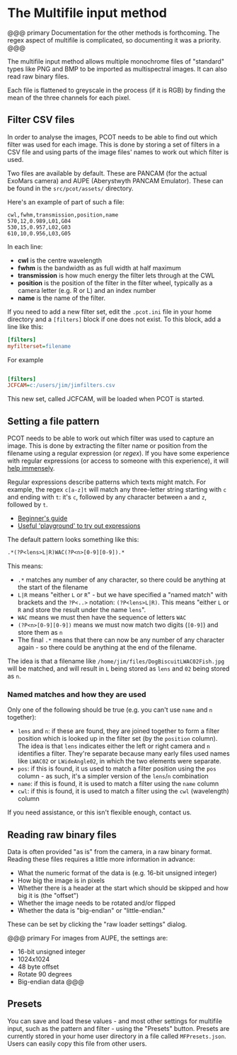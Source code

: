 # The Multifile input method

@@@ primary
Documentation for the other methods is forthcoming.
The regex aspect of multifile is complicated, so documenting it was 
a priority.
@@@

The multifile input method allows multiple monochrome files of "standard"
types like PNG and BMP to be imported as multispectral images. It can
also read raw binary files.

Each file is flattened to greyscale in the process (if it is RGB) by finding
the mean of the three channels for each pixel.


## Filter CSV files

In order to analyse the images,
PCOT needs to be able to find out which filter was used for each image. This
is done by storing a set of filters in a CSV file and using parts of the image
files' names to work out which filter is used.

Two files are available by default. These are PANCAM (for the actual
ExoMars camera) and AUPE (Aberystwyth PANCAM Emulator). These can be
found in the `src/pcot/assets/` directory.

Here's an example of part of such a file:
```csv
cwl,fwhm,transmission,position,name
570,12,0.989,L01,G04
530,15,0.957,L02,G03
610,10,0.956,L03,G05
```
In each line:

* **cwl** is the centre wavelength
* **fwhm** is the bandwidth as as full width at half maximum
* **transmission** is how much energy the filter lets through at the CWL
* **position** is the position of the filter in the filter wheel, typically as a camera letter
(e.g. R or L) and an index number
* **name** is the name of the filter.

If you need to add a new filter set, edit the `.pcot.ini` file in your 
home directory and a `[filters]` block if one does not exist. To this block,
add a line like this:
```ini
[filters]
myfilterset=filename
```
For example
```ini

[filters]
JCFCAM=c:/users/jim/jimfilters.csv
```
This new set, called JCFCAM, will be loaded when PCOT is started.

## Setting a file pattern

PCOT needs to be able to work out which filter was used to capture an
image. This is done by extracting the filter name or position from the
filename using a regular expression (or *regex*).
If you have some experience with regular expressions (or access to someone
with this experience), it will [help immensely](https://xkcd.com/208/).

Regular expressions describe patterns which texts might match. For example,
the regex `c[a-z]t` will match any three-letter string starting with `c` and
ending with `t`: it's `c`, followed by any character between `a` and `z`, 
followed by `t`.

* [Beginner's guide](https://www.regular-expressions.info/index.html)
* [Useful 'playground' to try out expressions](https://regex101.com/)

The default pattern looks something like this:
```txt
.*(?P<lens>L|R)WAC(?P<n>[0-9][0-9]).*
```

This means:

* `.*` matches any number of any character, so there could be anything
at the start of the filename
* `L|R` means "either `L` or `R`" - but we have specified a "named match"
with brackets and the `?P<..>` notation: `(?P<lens>L|R)`. This means 
"either `L` or `R` and store the result under the name `lens`".
* `WAC` means we must then have the sequence of letters `WAC`
* `(?P<n>[0-9][0-9])` means we must now match two digits (`[0-9]`) and
store them as `n`
* The final `.*` means that there can now be any number of any character again -
so there could be anything at the end of the filename.

The idea is that a filename like `/home/jim/files/DogBiscuitLWAC02Fish.jpg`
will be matched, and will result in `L` being stored as `lens` and 
`02` being stored as `n`.

### Named matches and how they are used

Only one of the following should be true (e.g. you can't use
`name` and `n` together):

* `lens` and `n`: if these are found, they are joined together
to form a filter position which is looked up in the filter set (by
the `position` column).
The idea is that `lens` indicates either the left or right camera
and `n` identifies a filter. They're separate because many early
files used names like `LWAC02` or `LWideAngle02`, in which the
two elements were separate.
* `pos`: if this is found, it us used to match a filter position using the
`pos` column - as such, it's a simpler version of the `lens`/`n` combination
* `name`: if this is found, it is used to match a filter using the `name`
column
* `cwl`: if this is found, it is used to match a filter using the `cwl`
(wavelength) column


If you need assistance, or this isn't flexible enough, contact us.


## Reading raw binary files

Data is often provided "as is" from the camera, in a raw binary format.
Reading these files requires a little more information in advance:

* What the numeric format of the data is (e.g. 16-bit unsigned integer)
* How big the image is in pixels
* Whether there is a header at the start which should be skipped and
how big it is (the "offset")
* Whether the image needs to be rotated and/or flipped
* Whether the data is "big-endian" or "little-endian."

These can be set by clicking the "raw loader settings" dialog. 

@@@ primary
For images from AUPE, the settings are:

* 16-bit unsigned integer
* 1024x1024
* 48 byte offset
* Rotate 90 degrees
* Big-endian data
@@@

## Presets
You can save
and load these values - and most other settings for multifile input, such
as the pattern and filter - using the "Presets" button. Presets are currently stored
in your home user directory in a file called `MFPresets.json`. Users can
easily copy this file from other users.

